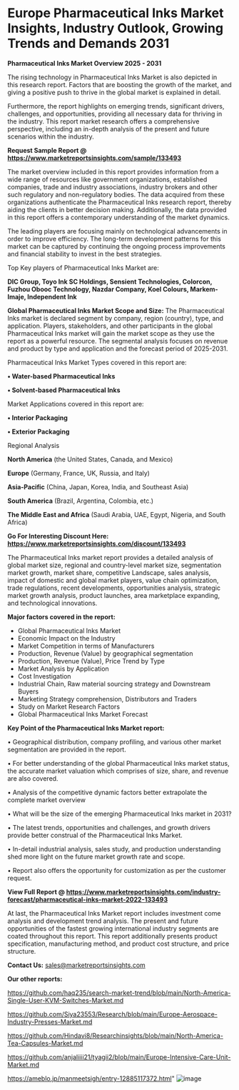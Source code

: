 # Europe Pharmaceutical Inks Market Insights, Industry Outlook, Growing Trends and Demands 2031

<Strong> Pharmaceutical Inks Market Overview 2025 - 2031</strong>

The rising technology in Pharmaceutical Inks Market is also depicted in this research report. Factors that are boosting the growth of the market, and giving a positive push to thrive in the global market is explained in detail.

Furthermore, the report highlights on emerging trends, significant drivers, challenges, and opportunities, providing all necessary data for thriving in the industry. This report market research offers a comprehensive perspective, including an in-depth analysis of the present and future scenarios within the industry.

<strong>Request Sample Report @ <a href=https://www.marketreportsinsights.com/sample/133493>https://www.marketreportsinsights.com/sample/133493</a></strong>

The market overview included in this report provides information from a wide range of resources like government organizations, established companies, trade and industry associations, industry brokers and other such regulatory and non-regulatory bodies. The data acquired from these organizations authenticate the Pharmaceutical Inks research report, thereby aiding the clients in better decision making. Additionally, the data provided in this report offers a contemporary understanding of the market dynamics.

The leading players are focusing mainly on technological advancements in order to improve efficiency. The long-term development patterns for this market can be captured by continuing the ongoing process improvements and financial stability to invest in the best strategies.

Top Key players of Pharmaceutical Inks Market are:

<strong>DIC Group, Toyo Ink SC Holdings, Sensient Technologies, Colorcon, Fuzhou Obooc Technology, Nazdar Company, Koel Colours, Markem-Imaje, Independent Ink</strong>

<strong><b>Global Pharmaceutical Inks Market Scope and Size:</b></strong>
The Pharmaceutical Inks market is declared segment by company, region (country), type, and application. Players, stakeholders, and other participants in the global Pharmaceutical Inks market will gain the market scope as they use the report as a powerful resource. The segmental analysis focuses on revenue and product by type and application and the forecast period of 2025-2031.

Pharmaceutical Inks Market Types covered in this report are:

<strong>• Water-based Pharmaceutical Inks

• Solvent-based Pharmaceutical Inks</strong>

Market Applications covered in this report are:

<strong>• Interior Packaging

• Exterior Packaging</strong> 

Regional Analysis

<strong>North America</strong> (the United States, Canada, and Mexico)

<strong>Europe</strong> (Germany, France, UK, Russia, and Italy)

<strong>Asia-Pacific</strong> (China, Japan, Korea, India, and Southeast Asia)

<strong>South America</strong> (Brazil, Argentina, Colombia, etc.)

<strong>The Middle East and Africa</strong> (Saudi Arabia, UAE, Egypt, Nigeria, and South Africa)

<strong>Go For Interesting Discount Here: <a href=https://www.marketreportsinsights.com/discount/133493>https://www.marketreportsinsights.com/discount/133493</a></strong>

The Pharmaceutical Inks market report provides a detailed analysis of global market size, regional and country-level market size, segmentation market growth, market share, competitive Landscape, sales analysis, impact of domestic and global market players, value chain optimization, trade regulations, recent developments, opportunities analysis, strategic market growth analysis, product launches, area marketplace expanding, and technological innovations.

<strong><b>Major factors covered in the report:</b></strong>
<ul>
  <li>Global Pharmaceutical Inks Market </li>
  <li>Economic Impact on the Industry</li>
  <li>Market Competition in terms of Manufacturers</li>
  <li>Production, Revenue (Value) by geographical segmentation</li>
  <li>Production, Revenue (Value), Price Trend by Type</li>
  <li>Market Analysis by Application</li>
  <li>Cost Investigation</li>
  <li>Industrial Chain, Raw material sourcing strategy and Downstream Buyers</li>
  <li>Marketing Strategy comprehension, Distributors and Traders</li>
  <li>Study on Market Research Factors</li>
  <li>Global Pharmaceutical Inks Market Forecast</li>
</ul>

<strong><b>Key Point of the Pharmaceutical Inks Market report:</b></strong>

• Geographical distribution, company profiling, and various other market segmentation are provided in the report.

• For better understanding of the global Pharmaceutical Inks market status, the accurate market valuation which comprises of size, share, and revenue are also covered.

• Analysis of the competitive dynamic factors better extrapolate the complete market overview

• What will be the size of the emerging Pharmaceutical Inks market in 2031?

• The latest trends, opportunities and challenges, and growth drivers provide better construal of the Pharmaceutical Inks Market.

• In-detail industrial analysis, sales study, and production understanding shed more light on the future market growth rate and scope.

• Report also offers the opportunity for customization as per the customer request.

<strong><b>View Full Report @ <a href=https://www.marketreportsinsights.com/industry-forecast/pharmaceutical-inks-market-2022-133493>https://www.marketreportsinsights.com/industry-forecast/pharmaceutical-inks-market-2022-133493</a></b></strong>


At last, the Pharmaceutical Inks Market report includes investment come analysis and development trend analysis. The present and future opportunities of the fastest growing international industry segments are coated throughout this report. This report additionally presents product specification, manufacturing method, and product cost structure, and price structure.

<strong>Contact Us:</strong>
sales@marketreportsinsights.com

<strong>Our other reports:</strong>

<a href=https://github.com/haq235/search-market-trend/blob/main/North-America-Single-User-KVM-Switches-Market.md>https://github.com/haq235/search-market-trend/blob/main/North-America-Single-User-KVM-Switches-Market.md</a>

<a href=https://github.com/Siya23553/Research/blob/main/Europe-Aerospace-Industry-Presses-Market.md>https://github.com/Siya23553/Research/blob/main/Europe-Aerospace-Industry-Presses-Market.md</a>

<a href=https://github.com/Hindavi8/Researchinsights/blob/main/North-America-Tea-Capsules-Market.md>https://github.com/Hindavi8/Researchinsights/blob/main/North-America-Tea-Capsules-Market.md</a>

<a href=https://github.com/anjaliiii21/tyagii2/blob/main/Europe-Intensive-Care-Unit-Market.md>https://github.com/anjaliiii21/tyagii2/blob/main/Europe-Intensive-Care-Unit-Market.md</a>

<a href=https://ameblo.jp/manmeetsigh/entry-12885117372.html>https://ameblo.jp/manmeetsigh/entry-12885117372.html</a>"
![image](https://github.com/user-attachments/assets/9ece2193-71c2-43fd-a47a-f3e766f3067b)
